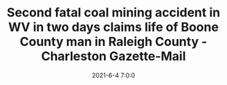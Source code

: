 ---
"title": "Second fatal coal mining accident in WV in two days claims life of Boone County man in Raleigh County - Charleston Gazette-Mail"
"date": "2021-6-4 7:0:0"
"feed_name": "GOOGLENEWSMINING"
"feed_website": "https://news.google.com/search?q=mining%2Bincident&hl=en-US&gl=US&ceid=US:en"
"feed_rss": "https://news.google.com/rss/search?q=mining%2Bincident&hl=en-US&gl=US&ceid=US:en"
"link": "https://www.wvgazettemail.com/news/energy_and_environment/second-fatal-coal-mining-accident-in-wv-in-two-days-claims-life-of-boone-county/article_13243cfc-45a1-5eea-a6a1-2ec27cb4bb20.html"
"file": "_posts/2021-1-1-0d8fd72bf0de7ef38ed2977b1740bb453cce29ca.md"
"accident": "0"
"drilling": "0"
"dead": "0"
"injured": "0"
---